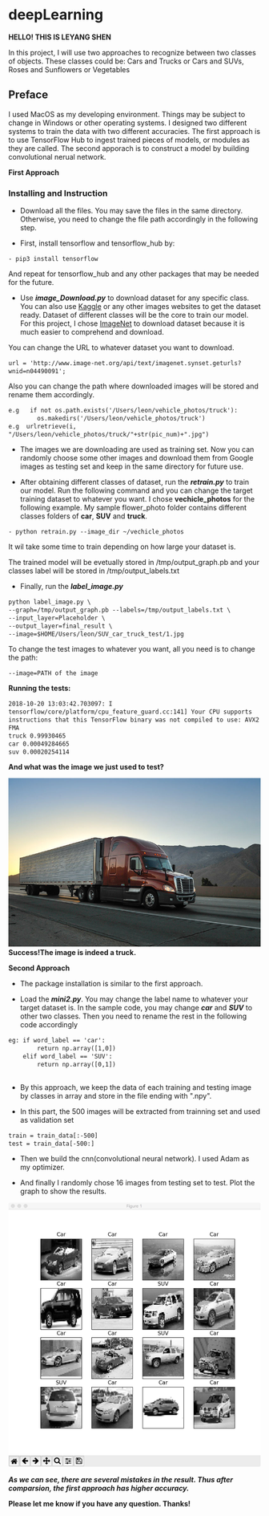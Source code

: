 # deepLearning
**HELLO! THIS IS LEYANG SHEN**

In this project, I will use two approaches to recognize between two classes of objects. These classes could be: Cars and Trucks or Cars and SUVs, Roses and Sunflowers or Vegetables

## Preface

I used MacOS as my developing environment. Things may be subject to change in Windows or other operating systems. I designed two different systems to train the data with two different accuracies. The first approach is to use TensorFlow Hub to ingest trained pieces of models, or modules as they are called. The second apporach is to construct a model by building convolutional nerual network. 

**First Approach**

### Installing and Instruction

- Download all the files. You may save the files in the same directory. Otherwise, you need to change the file path accordingly in the following step.

- First, install tensorflow and tensorflow_hub by:

```
- pip3 install tensorflow
```

And repeat for tensorflow_hub and any other packages that may be needed for the future. 

- Use **_image_Download.py_** to download dataset for any specific class. You can also use [Kaggle](https://www.kaggle.com/) or any other images websites to get the dataset ready. Dataset of different classes will be the core to train our model. For this project, I chose [ImageNet](http://www.image-net.org/) to download dataset because it is much easier to comprehend and download.  

You can change the URL to whatever dataset you want to download. 
```
url = 'http://www.image-net.org/api/text/imagenet.synset.geturls?wnid=n04490091';
```
Also you can change the path where downloaded images will be stored and rename them accordingly.
```
e.g   if not os.path.exists('/Users/leon/vehicle_photos/truck'):
        os.makedirs('/Users/leon/vehicle_photos/truck')
e.g  urlretrieve(i, "/Users/leon/vehicle_photos/truck/"+str(pic_num)+".jpg")
```

* The images we are downloading are used as training set. Now you can randomly choose some other images and download them from Google images as testing set and keep in the same directory for future use.

- After obtaining different classes of dataset, run the **_retrain.py_** to train our model. Run the following command and you can change the target training dataset to whatever you want. I chose **vechicle_photos** for the following example. My sample flower_photo folder contains different classes folders of **car**, **SUV** and **truck**.
```
- python retrain.py --image_dir ~/vechicle_photos
```

It wil take some time to train depending on how large your dataset is. 

The trained model will be evetually stored in /tmp/output_graph.pb and your classes label will be stored in /tmp/output_labels.txt

- Finally, run the **_label_image.py_** 
```
python label_image.py \
--graph=/tmp/output_graph.pb --labels=/tmp/output_labels.txt \
--input_layer=Placeholder \
--output_layer=final_result \
--image=$HOME/Users/leon/SUV_car_truck_test/1.jpg
```
To change the test images to whatever you want, all you need is to change the path:
```
--image=PATH of the image
```
**Running the tests:**
```
2018-10-20 13:03:42.703097: I tensorflow/core/platform/cpu_feature_guard.cc:141] Your CPU supports instructions that this TensorFlow binary was not compiled to use: AVX2 FMA
truck 0.99930465
car 0.00049284665
suv 0.00020254114
```

**And what was the image we just used to test?**

![Alt text](https://github.com/leonshen95/deepLearning/blob/master/1.jpg?raw=true)
**Success!The image is indeed a truck.**



**Second Approach**

- The package installation is similar to the first approach.

- Load the **_mini2.py_**. You may change the label name to whatever your target dataset is. In the sample code, you may change **_car_** and **_SUV_** to other two classes. Then you need to rename the rest in the following code accordingly
```
eg: if word_label == 'car':
        return np.array([1,0])
    elif word_label == 'SUV':
        return np.array([0,1])
  
```
- By this approach, we keep the data of each training and testing image by classes in array and store in the file ending with ".npy". 

- In this part, the 500 images will be extracted from trainning set and used as validation set
```
train = train_data[:-500]
test = train_data[-500:]
```

- Then we build the cnn(convolutional neural network). I used Adam as my optimizer.


- And finally I randomly chose 16 images from testing set to test. Plot the graph to show the results.

![Alt text](https://github.com/leonshen95/deepLearning/blob/master/test.jpeg?raw=true)


**_As we can see, there are several mistakes in the result. Thus after comparsion, the first approach has higher accuracy._**

**Please let me know if you have any question. Thanks!**
